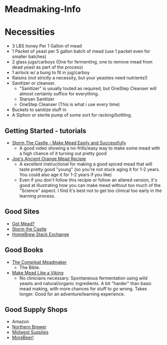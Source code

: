 # Meadmaking-Info
# Necessities
- 3 LBS honey Per 1 Gallon of mead
- 1 Packet of yeast per 5 gallon batch of mead (use 1 packet even for smaller batches)
- 2 glass jugs/carboys (One for fermenting, one to remove mead from dead yeast as part of the process)
- 1 airlock w/ a bung to fit in jug/carboy
- Raisins (not strictly a necessity, but your yeasties need nutrients!)
- Sanitizer or cleanser. 
  - "Sanitizer" is usually touted as required, but OneStep Cleanser will almost certainly suffice for everything.
  - Starsan Sanitizer
  - OneStep Cleanser (This is what i use every time)
- Buckets to sanitize stuff in
- A Siphon or sterile pump of some sort for racking/bottling.


## Getting Started - tutorials
- [Storm The Castle - Make Mead Easily and Successfully](https://www.youtube.com/watch?v=c2ueyNQfnfE)
  - A good video showing a no-frills/easy way to make some mead with a high chance of it turning out pretty good
- [Joe's Ancient Orange Mead Recipie](https://gotmead.com/blog/recipe/joes-ancient-orange-clove-and-cinnamon-mead/)
  - A excellent instructional for making a good spiced mead that will taste pretty good "young" (so you're not stuck aging it for 1-2 years. You could also age it for 1-2 years if you like)
  - Even if you don't follow this recipie or follow an altered version, it's good at illustrating how you can make mead without too much of the "Science" aspect. I find it's best not to get too clinical too early in the learning process.
  
## Good Sites
- [Got Mead?](https://gotmead.com/)
- [Storm the Castle](http://www.stormthecastle.com/mead/)
- [HomeBrew Stack Exchange](https://homebrew.stackexchange.com/)

## Good Books
- [The Compleat Meadmaker](https://www.amazon.com/Compleat-Meadmaker-Production-Award-winning-Variations/dp/0937381802/ref=sr_1_1?crid=3035P9CJ11J47&dchild=1&keywords=ken+schramm%27s+the+compleat+meadmaker&qid=1585869027&sprefix=ken+schram%2Caps%2C143&sr=8-1)
  - The Bible. 
- [Make Mead Like a Viking](https://www.amazon.com/Make-Mead-Like-Viking-Wild-Fermented-ebook/dp/B016C01A28/ref=pd_sbsd_14_1/130-6071588-6323542?_encoding=UTF8&pd_rd_i=B016C01A28&pd_rd_r=d76e054e-4137-45f6-b8ec-5242c7ea81bf&pd_rd_w=Jq1eq&pd_rd_wg=g6HnK&pf_rd_p=19c1c1b6-5915-41d4-a7b6-21d99360350b&pf_rd_r=MMABJZSSV0T25ZY9THXD&psc=1&refRID=MMABJZSSV0T25ZY9THXD)
  - No clinicians necessary. Spontaneous fermentation using wild yeasts and natural/organic ingredients. A bit "harder" than basic mead making, with more chances for stuff to go wrong. Takes longer. Good for an adventure/learning experience. 

## Good Supply Shops
- Amazon
- [Northern Brewer](https://www.northernbrewer.com/)
- [Midwest Supplies](https://www.midwestsupplies.com/collections/making-mead)
- [MoreBeer!](https://www.morebeer.com/category/making-mead.html)
